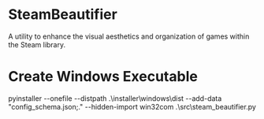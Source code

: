 # SteamBeautifier
A utility to enhance the visual aesthetics and organization of games within the Steam library.

# Create Windows Executable
pyinstaller --onefile --distpath .\installer\windows\dist --add-data "config_schema.json;." --hidden-import win32com .\src\steam_beautifier.py